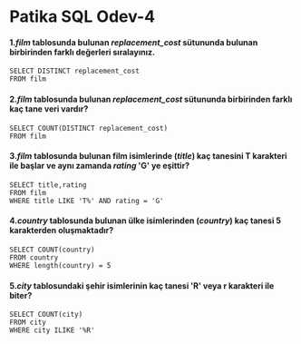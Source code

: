 # Patika SQL Odev-4

#### 1.*film* tablosunda bulunan *replacement_cost* sütununda bulunan birbirinden farklı değerleri sıralayınız.

````roomsql
SELECT DISTINCT replacement_cost
FROM film
````

#### 2.*film* tablosunda bulunan *replacement_cost* sütununda birbirinden farklı kaç tane veri vardır?

````roomsql
SELECT COUNT(DISTINCT replacement_cost) 
FROM film
````

#### 3.*film* tablosunda bulunan film isimlerinde (*title*) kaç tanesini T karakteri ile başlar ve aynı zamanda *rating* 'G' ye eşittir?

````roomsql
SELECT title,rating 
FROM film 
WHERE title LIKE 'T%' AND rating = 'G'
````

#### 4.*country* tablosunda bulunan ülke isimlerinden (*country*) kaç tanesi 5 karakterden oluşmaktadır?

````roomsql
SELECT COUNT(country)
FROM country
WHERE length(country) = 5
````

#### 5.*city* tablosundaki şehir isimlerinin kaç tanesi 'R' veya r karakteri ile biter?

````roomsql
SELECT COUNT(city)
FROM city 
WHERE city ILIKE '%R'
````